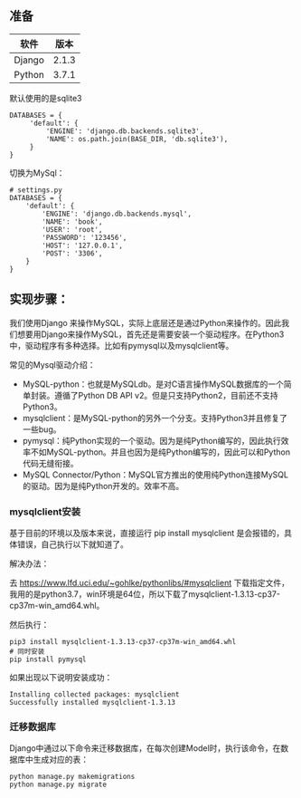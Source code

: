 ## 准备

| 软件 | 版本  | 
| ---- | ----- |
|   Django   | 2.1.3 |   
|   Python   |  3.7.1 |    


默认使用的是sqlite3

```
DATABASES = {
     'default': {
         'ENGINE': 'django.db.backends.sqlite3',
         'NAME': os.path.join(BASE_DIR, 'db.sqlite3'),
     }
}
```
切换为MySql：

```
# settings.py
DATABASES = {
    'default': {
        'ENGINE': 'django.db.backends.mysql',
        'NAME': 'book',
        'USER': 'root',
        'PASSWORD': '123456',
        'HOST': '127.0.0.1',
        'POST': '3306',
    }
}
```



## 实现步骤：

我们使用Django 来操作MySQL，实际上底层还是通过Python来操作的。因此我们想要用Django来操作MySQL，首先还是需要安装一个驱动程序。在Python3中，驱动程序有多种选择。比如有pymysql以及mysqlclient等。 

常见的Mysql驱动介绍：


- MySQL-python：也就是MySQLdb。是对C语言操作MySQL数据库的一个简单封装。遵循了Python DB API v2。但是只支持Python2，目前还不支持Python3。
- mysqlclient：是MySQL-python的另外一个分支。支持Python3并且修复了一些bug。
- pymysql：纯Python实现的一个驱动。因为是纯Python编写的，因此执行效率不如MySQL-python。并且也因为是纯Python编写的，因此可以和Python代码无缝衔接。
- MySQL Connector/Python：MySQL官方推出的使用纯Python连接MySQL的驱动。因为是纯Python开发的。效率不高。

### mysqlclient安装

基于目前的环境以及版本来说，直接运行 pip install mysqlclient 是会报错的，具体错误，自己执行以下就知道了。

解决办法：

去 https://www.lfd.uci.edu/~gohlke/pythonlibs/#mysqlclient 下载指定文件，我用的是python3.7，win环境是64位，所以下载了mysqlclient-1.3.13-cp37-cp37m-win_amd64.whl。

然后执行：


```
pip3 install mysqlclient-1.3.13-cp37-cp37m-win_amd64.whl
# 同时安装
pip install pymysql
```

如果出现以下说明安装成功：


```
Installing collected packages: mysqlclient
Successfully installed mysqlclient-1.3.13
```

### 迁移数据库

Django中通过以下命令来迁移数据库，在每次创建Model时，执行该命令，在数据库中生成对应的表：


```
python manage.py makemigrations
python manage.py migrate
```
